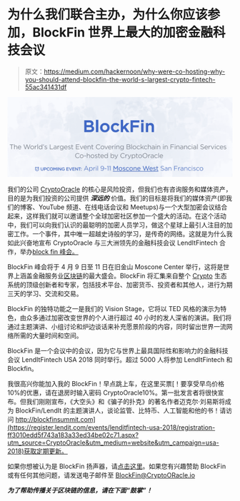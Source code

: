 # 为什么我们联合主办，为什么你应该参加，BlockFin 世界上最大的加密金融科技会议

> 原文：<https://medium.com/hackernoon/why-were-co-hosting-why-you-should-attend-blockfin-the-world-s-largest-crypto-fintech-55ac341431df>

![](img/11cc52b58022cfc4e353266d8f339b24.png)

我们的公司 [CryptoOracle](https://goo.gl/qkpv4z) 的核心是风险投资，但我们也有咨询服务和媒体资产，目的是为我们投资的公司提供 ***深远的*** 价值。我们的目标是将我们的媒体资产(即我们的博客、YouTube 频道、在线电话会议和 Meetups)与一个大型加密会议结合起来，这样我们就可以邀请整个全球加密社区参加一个盛大的活动。在这个活动中，我们可以向我们认识的最聪明的加密人员学习，做这个星球上最引人注目的加密工作。一个事件，其中唯一超越史诗般的学习，是传奇的网络。这就是为什么我如此兴奋地宣布 CryptoOracle 与三大洲领先的金融科技会议 LendItFintech 合作，举办[block fin 峰会。](http://www.lendit.com/usa/2018/blockfin?utm_source=CryptoOracle&utm_medium=website&utm_campaign=usa-20)

BlockFin 峰会将于 4 月 9 日至 11 日在旧金山 Moscone Center 举行，这将是世界上涵盖金融服务业[区块链](https://hackernoon.com/tagged/blockchain)的最大盛会。BlockFin 将汇集来自整个 [Crypto](https://hackernoon.com/tagged/crypto) 生态系统的顶级创新者和专家，包括技术平台、加密货币、投资者和其他人，进行为期三天的学习、交流和交易。

BlockFin 的独特功能之一是我们的 Vision Stage，它将以 TED 风格的演示为特色，由众多通过加密改变世界的个人进行超过 40 小时的发人深省的演讲。我们将通过主题演讲、小组讨论和炉边谈话来补充愿景阶段的内容，同时留出世界一流网络所需的大量时间和空间。

BlockFin 是一个会议中的会议，因为它与世界上最具国际性和影响力的金融科技会议 LendItFintech USA 2018 同时举行。超过 5000 人将参加 LendItFintech 和 Blockfin。

我很高兴你能加入我的 BlockFin！早点跳上车，在这里买票[！要享受早鸟价格 10%的优惠，请在退房时输入密码 CryptoOracle10%。第一批发言者将很快宣布。但我们刚刚宣布，《大空头》和《骗子的扑克》的著名作者迈克尔·刘易斯将成为 BlockFin/LendIt 的主题演讲人，谈论监管、比特币、人工智能和他的书！请访问 http://blockfinsummit.com](https://register.lendit.com/events/lenditfintech-usa-2018/registration-ff3010edd5f743a183a33ed34be02c71.aspx?utm_source=CryptoOracle&utm_medium=website&utm_campaign=usa-2018)获取定期更新。

如果你想被认为是 BlockFin 扬声器，请[点击这里](http://www.lendit.com/usa/2018/speakers/signup)。如果您有兴趣赞助 BlockFin 或有任何其他问题，请发送电子邮件至 [BlockFin@CryptoORacle.io](mailto:BlockFin@CryptoORacle.io)

***为了帮助传播关于区块链的信息，请在下面“鼓掌”！***